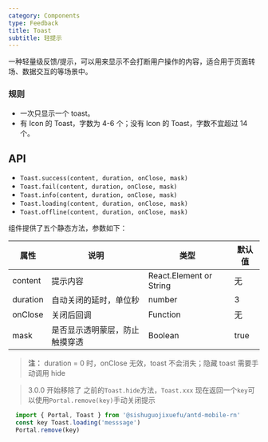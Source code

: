 ```yaml
---
category: Components
type: Feedback
title: Toast
subtitle: 轻提示
---
```


一种轻量级反馈/提示，可以用来显示不会打断用户操作的内容，适合用于页面转场、数据交互的等场景中。

### 规则
- 一次只显示一个 toast。
- 有 Icon 的 Toast，字数为 4-6 个；没有 Icon 的 Toast，字数不宜超过 14 个。

## API

- `Toast.success(content, duration, onClose, mask)`
- `Toast.fail(content, duration, onClose, mask)`
- `Toast.info(content, duration, onClose, mask)`
- `Toast.loading(content, duration, onClose, mask)`
- `Toast.offline(content, duration, onClose, mask)`

组件提供了五个静态方法，参数如下：

| 属性     | 说明                           | 类型                    | 默认值 |
| -------- | ------------------------------ | ----------------------- | ------ |
| content  | 提示内容                       | React.Element or String | 无     |
| duration | 自动关闭的延时，单位秒         | number                  | 3      |
| onClose  | 关闭后回调                     | Function                | 无     |
| mask     | 是否显示透明蒙层，防止触摸穿透 | Boolean                 | true   |

> **注：**  duration = 0 时，onClose 无效，toast 不会消失；隐藏 toast 需要手动调用 hide


> 3.0.0 开始移除了 之前的`Toast.hide`方法，`Toast.xxx` 现在返回一个`key`可以使用`Portal.remove(key)`手动关闭提示

```js
  import { Portal, Toast } from '@sishuguojixuefu/antd-mobile-rn'
  const key Toast.loading('messsage')
  Portal.remove(key)
```
